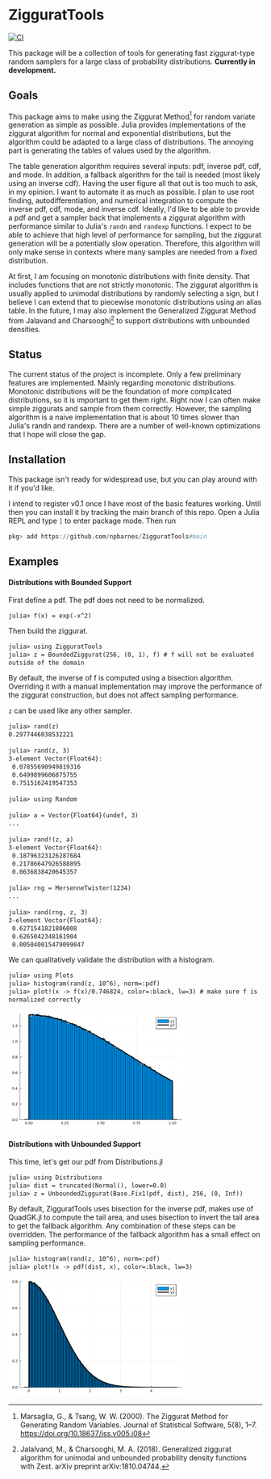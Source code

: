 # ZigguratTools
[![CI](https://github.com/npbarnes/ZigguratTools/actions/workflows/CI.yml/badge.svg)](https://github.com/npbarnes/ZigguratTools/actions/workflows/CI.yml)

This package will be a collection of tools for generating fast ziggurat-type random samplers for a large class of probability distributions. **Currently in development.**

## Goals

This package aims to make using the Ziggurat Method[^1] for random variate generation as simple as possible. Julia provides implementations of the ziggurat algorithm for normal and exponential distributions, but the algorithm could be adapted to a large class of distributions. The annoying part is generating the tables of values used by the algorithm. 

The table generation algorithm requires several inputs: pdf, inverse pdf, cdf, and mode. In addition, a fallback algorithm for the tail is needed (most likely using an inverse cdf). Having the user figure all that out is too much to ask, in my opinion. I want to automate it as much as possible. I plan to use root finding, autodifferentiation, and numerical integration to compute the inverse pdf, cdf, mode, and inverse cdf. Ideally, I'd like to be able to provide a pdf and get a sampler back that implements a ziggurat algorithm with performance similar to Julia's `randn` and `randexp` functions.  I expect to be able to achieve that high level of performance for sampling, but the ziggurat generation will be a potentially slow operation. Therefore, this algorithm will only make sense in contexts where many samples are needed from a fixed distribution.

At first, I am focusing on monotonic distributions with finite density. That includes functions that are not strictly monotonic. The ziggurat algorithm is usually applied to unimodal distributions by randomly selecting a sign, but I believe I can extend that to piecewise monotonic distributions using an alias table. In the future, I may also implement the Generalized Ziggurat Method from Jalavand and Charsooghi[^2] to support distributions with unbounded densities.

## Status
The current status of the project is incomplete. Only a few preliminary features are implemented. Mainly regarding monotonic distributions. Monotonic distributions will be the foundation of more complicated distributions, so it is important to get them right. Right now I can often make simple ziggurats and sample from them correctly. However, the sampling algorithm is a naive implementation that is about 10 times slower than Julia's randn and randexp. There are a number of well-known optimizations that I hope will close the gap.

## Installation
This package isn't ready for widespread use, but you can play around with it if you'd like.

I intend to register v0.1 once I have most of the basic features working. Until then you can install it by tracking the main branch of this repo. Open a Julia REPL and type `]` to enter package mode. Then run
```julia
pkg> add https://github.com/npbarnes/ZigguratTools#main
```

## Examples
#### Distributions with Bounded Support
First define a pdf. The pdf does not need to be normalized.
```julia-repl
julia> f(x) = exp(-x^2)
```
Then build the ziggurat.
```julia-repl
julia> using ZigguratTools
julia> z = BoundedZiggurat(256, (0, 1), f) # f will not be evaluated outside of the domain
```
By default, the inverse of f is computed using a bisection algorithm. Overriding it with a manual implementation may improve the performance of the ziggurat construction, but does not affect sampling performance.

`z` can be used like any other sampler.
```julia-repl
julia> rand(z)
0.2977446038532221

julia> rand(z, 3)
3-element Vector{Float64}:
 0.07855690949819316      
 0.6499899606875755       
 0.7515162419547353       

julia> using Random

julia> a = Vector{Float64}(undef, 3)
...

julia> rand!(z, a)
3-element Vector{Float64}:
 0.18796323126287684
 0.21786647926588895
 0.0636838420645357

julia> rng = MersenneTwister(1234)
...

julia> rand(rng, z, 3)
3-element Vector{Float64}:
 0.6271541821806008
 0.6265042348161904
 0.005040015479099047
```

We can qualitatively validate the distribution with a histogram.
```julia-repl
julia> using Plots
julia> histogram(rand(z, 10^6), norm=:pdf)
julia> plot!(x -> f(x)/0.746824, color=:black, lw=3) # make sure f is normalized correctly
```
<img src="/assets/BoundedMonotonicZiggurat_Histogram.svg" width=350/>

#### Distributions with Unbounded Support
This time, let's get our pdf from Distributions.jl
```julia-repl
julia> using Distributions
julia> dist = truncated(Normal(), lower=0.0)
julia> z = UnboundedZiggurat(Base.Fix1(pdf, dist), 256, (0, Inf))
```
By default, ZigguratTools uses bisection for the inverse pdf, makes use of QuadGK.jl to compute the tail area, and uses bisection to invert the tail area to get the fallback algorithm. Any combination of these steps can be overridden. The performance of the fallback algorithm has a small effect on sampling performance.

```julia-repl
julia> histogram(rand(z, 10^6), norm=:pdf)
julia> plot!(x -> pdf(dist, x), color=:black, lw=3)
```
<img src="/assets/UnboundedMonotonicZiggurat_Histogram.svg" width=350/>

[^1]: Marsaglia, G., & Tsang, W. W. (2000). The Ziggurat Method for Generating Random Variables. Journal of Statistical Software, 5(8), 1–7. https://doi.org/10.18637/jss.v005.i08
[^2]: Jalalvand, M., & Charsooghi, M. A. (2018). Generalized ziggurat algorithm for unimodal and unbounded probability density functions with Zest. arXiv preprint arXiv:1810.04744.
